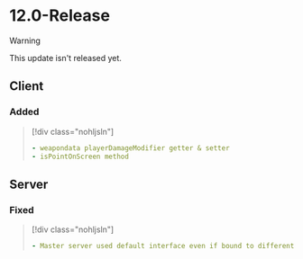# 12.0-Release

> [!WARNING]
> This update isn't released yet.

## Client

### Added

> [!div class="nohljsln"]
> ```yaml
> - weapondata playerDamageModifier getter & setter
> - isPointOnScreen method
> ```

## Server

### Fixed

> [!div class="nohljsln"]
> ```yaml
> - Master server used default interface even if bound to different ip
> ```